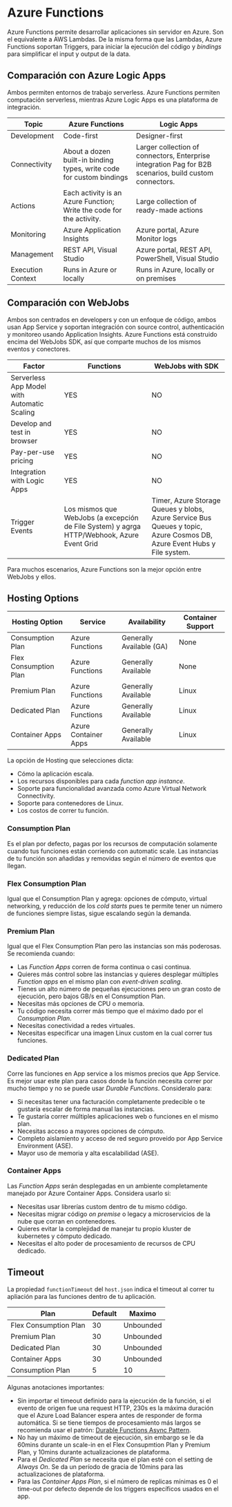 # Azure Functions

Azure Functions permite desarrollar aplicaciones sin servidor en Azure. Son el
equivalente a AWS Lambdas. De la misma forma que las Lambdas, Azure Functions
soportan Triggers, para iniciar la ejecución del código y _bindings_ para
simplificar el input y output de la data.

## Comparación con Azure Logic Apps

Ambos permiten entornos de trabajo serverless. Azure Functions permiten
computación serverless, mientras Azure Logic Apps es una plataforma de
integración.

| Topic             | Azure Functions                                                      | Logic Apps                                                                                              |
| ----------------- | -------------------------------------------------------------------- | ------------------------------------------------------------------------------------------------------- |
| Development       | Code-first                                                           | Designer-first                                                                                          |
| Connectivity      | About a dozen built-in binding types, write code for custom bindings | Larger collection of connectors, Enterprise integration Pag for B2B scenarios, build custom connectors. |
| Actions           | Each activity is an Azure Function; Write the code for the activity. | Large collection of ready-made actions                                                                  |
| Monitoring        | Azure Application Insights                                           | Azure portal, Azure Monitor logs                                                                        |
| Management        | REST API, Visual Studio                                              | Azure portal, REST API, PowerShell, Visual Studio                                                       |
| Execution Context | Runs in Azure or locally                                             | Runs in Azure, locally or on premises                                                                   |

## Comparación con WebJobs

Ambos son centrados en developers y con un enfoque de código, ambos usan App
Service y soportan integración con source control, authenticación y monitoreo
usando Application Insights. Azure Functions está construido encima del WebJobs
SDK, así que comparte muchos de los mismos eventos y conectores.

| Factor                                      | Functions                                                                                  | WebJobs with SDK                                                                                                        |
| ------------------------------------------- | ------------------------------------------------------------------------------------------ | ----------------------------------------------------------------------------------------------------------------------- |
| Serverless App Model with Automatic Scaling | YES                                                                                        | NO                                                                                                                      |
| Develop and test in browser                 | YES                                                                                        | NO                                                                                                                      |
| Pay-per-use pricing                         | YES                                                                                        | NO                                                                                                                      |
| Integration with Logic Apps                 | YES                                                                                        | NO                                                                                                                      |
| Trigger Events                              | Los mismos que WebJobs (a excepción de File System) y agrga HTTP/Webhook, Azure Event Grid | Timer, Azure Storage Queues y blobs, Azure Service Bus Queues y topic, Azure Cosmos DB, Azure Event Hubs y File system. |

Para muchos escenarios, Azure Functions son la mejor opción entre WebJobs y
ellos.

## Hosting Options

| Hosting Option        | Service              | Availability             | Container Support |
| --------------------- | -------------------- | ------------------------ | ----------------- |
| Consumption Plan      | Azure Functions      | Generally Available (GA) | None              |
| Flex Consumption Plan | Azure Functions      | Generally Available      | None              |
| Premium Plan          | Azure Functions      | Generally Available      | Linux             |
| Dedicated Plan        | Azure Functions      | Generally Available      | Linux             |
| Container Apps        | Azure Container Apps | Generally Available      | Linux             |

La opción de Hosting que selecciones dicta:

- Cómo la aplicación escala.
- Los recursos disponibles para cada _function app instance_.
- Soporte para funcionalidad avanzada como Azure Virtual Network Connectivity.
- Soporte para contenedores de Linux.
- Los costos de correr tu función.

### Consumption Plan

Es el plan por defecto, pagas por los recursos de computación solamente cuando
tus funciones están corriendo con automatic scale. Las instancias de tu función
son añadidas y removidas según el número de eventos que llegan.

### Flex Consumption Plan

Igual que el Consumption Plan y agrega: opciones de cómputo, virtual networking,
y reducción de los _cold starts_ pues te permite tener un número de funciones
siempre listas, sigue escalando según la demanda.

### Premium Plan

Igual que el Flex Consumption Plan pero las instancias son más poderosas. Se
recomienda cuando:

- Las _Function Apps_ corren de forma continua o casi continua.
- Quieres más control sobre las instancias y quieres desplegar múltiples
  _Function apps_ en el mismo plan con _event-driven scaling_.
- Tienes un alto número de pequeñas ejecuciones pero un gran costo de ejecución,
  pero bajos GB/s en el Consumption Plan.
- Necesitas más opciones de CPU o memoria.
- Tu código necesita correr más tiempo que el máximo dado por el _Consumption
  Plan_.
- Necesitas conectividad a redes virtuales.
- Necesitas especificar una imagen Linux custom en la cual correr tus funciones.

### Dedicated Plan

Corre las funciones en App service a los mismos precios que App Service. Es
mejor usar este plan para casos donde la función necesita correr por mucho
tiempo y no se puede usar _Durable Functions_. Consideralo para:

- Si necesitas tener una facturación completamente predecible o te gustaría
  escalar de forma manual las instancias.
- Te gustaría correr múltiples aplicaciones web o funciones en el mismo plan.
- Necesitas acceso a mayores opciones de cómputo.
- Completo aislamiento y acceso de red seguro proveído por App Service
  Environment (ASE).
- Mayor uso de memoria y alta escalabilidad (ASE).

### Container Apps

Las _Function Apps_ serán desplegadas en un ambiente completamente manejado por
Azure Container Apps. Considera usarlo si:

- Necesitas usar librerías custom dentro de tu mismo código.
- Necesitas migrar código _on premise_ o legacy a microservicios de la nube que
  corran en contenedores.
- Quieres evitar la complejidad de manejar tu propio kluster de kubernetes y
  cómputo dedicado.
- Necesitas el alto poder de procesamiento de recursos de CPU dedicado.

## Timeout

La propiedad `functionTimeout` del `host.json` indica el timeout al correr tu
apliación para las funciones dentro de tu aplicación.

| Plan                  | Default | Maximo    |
| --------------------- | ------- | --------- |
| Flex Consumption Plan | 30      | Unbounded |
| Premium Plan          | 30      | Unbounded |
| Dedicated Plan        | 30      | Unbounded |
| Container Apps        | 30      | Unbounded |
| Consumption Plan      | 5       | 10        |

Algunas anotaciones importantes:

- Sin importar el timeout definido para la ejecución de la función, si el evento
  de origen fue una request HTTP, 230s es la máxima duración que el Azure Load
  Balancer espera antes de responder de forma automática. Si se tiene tiempos de
  procesamiento más largos se recomienda usar el patrón:
  [Durable Functions Async Pattern](https://learn.microsoft.com/en-us/azure/azure-functions/durable/durable-functions-overview?tabs=in-process%2Cnodejs-v3%2Cv1-model&pivots=csharp#async-http).
- No hay un máximo de timeout de ejecución, sin embargo se le da 60mins durante
  un scale-in en el Flex Consupmtion Plan y Premium Plan, y 10mins durante
  actualizaciones de plataforma.
- Para el _Dedicated Plan_ se necesita que el plan esté con el setting de
  _Always On_. Se da un período de gracia de 10mins para las actualizaciones de
  plataforma.
- Para las _Container Apps Plan_, si el número de replicas mínimas es 0 el
  time-out por defecto depende de los triggers específicos usados en el app.
